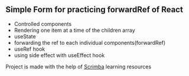 ## Simple Form for practicing forwardRef of React

* Controlled components
* Rendering one item at a time of the children array
* useState
* forwarding the ref to each individual components(forwardRef)
* useRef hook
* using side effect with useEffect hook


Project is made with the help of [Scrimba](https://scrimba.com/allcourses) learning resources


